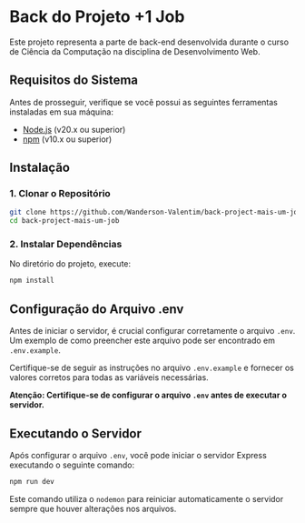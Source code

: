 # Back do Projeto +1 Job

Este projeto representa a parte de back-end desenvolvida durante o curso de Ciência da Computação na disciplina de Desenvolvimento Web.

## Requisitos do Sistema

Antes de prosseguir, verifique se você possui as seguintes ferramentas instaladas em sua máquina:

- [Node.js](https://nodejs.org/) (v20.x ou superior)
- [npm](https://www.npmjs.com/) (v10.x ou superior)

## Instalação

### 1. Clonar o Repositório

```bash
git clone https://github.com/Wanderson-Valentim/back-project-mais-um-job.git
cd back-project-mais-um-job
```

### 2. Instalar Dependências

No diretório do projeto, execute:

```bash
npm install
```

## Configuração do Arquivo .env

Antes de iniciar o servidor, é crucial configurar corretamente o arquivo `.env`. Um exemplo de como preencher este arquivo pode ser encontrado em `.env.example`.

Certifique-se de seguir as instruções no arquivo `.env.example` e fornecer os valores corretos para todas as variáveis ​​necessárias.

**Atenção: Certifique-se de configurar o arquivo `.env` antes de executar o servidor.**

## Executando o Servidor

Após configurar o arquivo `.env`, você pode iniciar o servidor Express executando o seguinte comando:

```bash
npm run dev
```

Este comando utiliza o `nodemon` para reiniciar automaticamente o servidor sempre que houver alterações nos arquivos.
